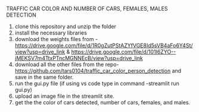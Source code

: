 TRAFFIC CAR COLOR AND NUMBER OF CARS, FEMALES, MALES DETECTION 

1. clone this repository and unzip the folder
2. install the necessary libraries
3. download the weights files from - https://drive.google.com/file/d/1R0gZutPStAZYfVGE8Id5sVB4aFo6Y4St/view?usp=drive_link  &
 https://drive.google.com/file/d/101I6ZYO--jMEKSV7m4TtxPTncMGNNEcB/view?usp=drive_link
5. download all the other files from the repo- https://github.com/tars0104/traffic_car_color_person_detection and save in the same folder.
6. run the gui.py file (if using vs code type in command -streamlit run gui.py)
7. upload an image file in the streamlit site.
8. get the the color of cars detected, number of cars, females, and males. 

